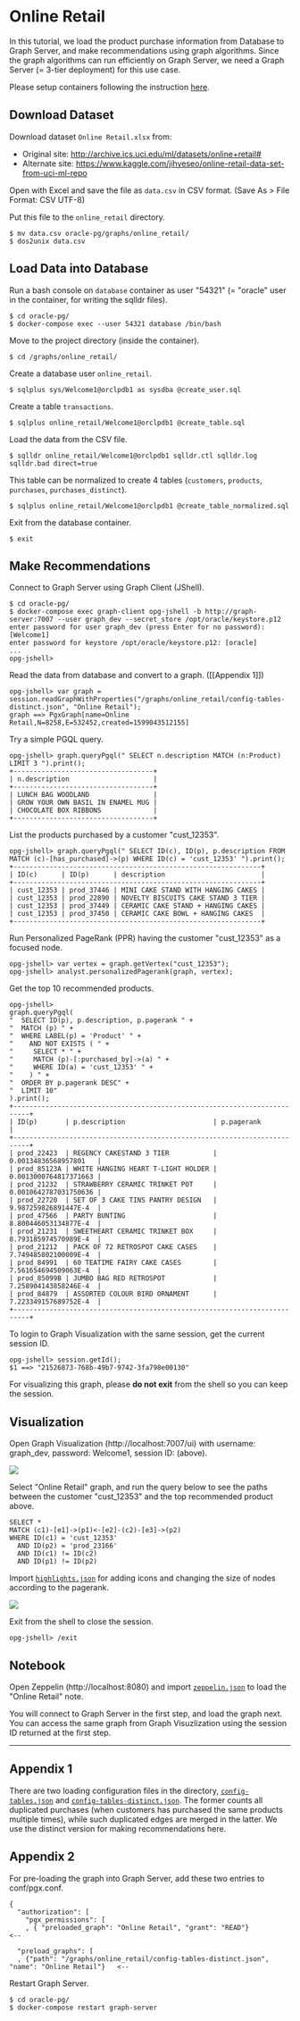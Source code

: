 # Online Retail

In this tutorial, we load the product purchase information from Database to Graph Server, and make recommendations using graph algorithms. Since the graph algorithms can run efficiently on Graph Server, we need a Graph Server (= 3-tier deployment) for this use case.

Please setup containers following the instruction [here](https://github.com/ryotayamanaka/oracle-pg/blob/master/README.md).

## Download Dataset

Download dataset `Online Retail.xlsx` from:

* Original site: http://archive.ics.uci.edu/ml/datasets/online+retail#
* Alternate site: https://www.kaggle.com/jihyeseo/online-retail-data-set-from-uci-ml-repo

Open with Excel and save the file as `data.csv` in CSV format. (Save As > File Format: CSV UTF-8)

Put this file to the `online_retail` directory.

    $ mv data.csv oracle-pg/graphs/online_retail/
    $ dos2unix data.csv

## Load Data into Database

Run a bash console on `database` container as user "54321" (= "oracle" user in the container, for writing the sqlldr files).

    $ cd oracle-pg/
    $ docker-compose exec --user 54321 database /bin/bash

Move to the project directory (inside the container).

    $ cd /graphs/online_retail/

Create a database user `online_retail`.

    $ sqlplus sys/Welcome1@orclpdb1 as sysdba @create_user.sql

Create a table `transactions`.

    $ sqlplus online_retail/Welcome1@orclpdb1 @create_table.sql

Load the data from the CSV file.

    $ sqlldr online_retail/Welcome1@orclpdb1 sqlldr.ctl sqlldr.log sqlldr.bad direct=true

This table can be normalized to create 4 tables (`customers`, `products`, `purchases`, `purchases_distinct`).

    $ sqlplus online_retail/Welcome1@orclpdb1 @create_table_normalized.sql

Exit from the database container.

    $ exit

## Make Recommendations

Connect to Graph Server using Graph Client (JShell).

    $ cd oracle-pg/
    $ docker-compose exec graph-client opg-jshell -b http://graph-server:7007 --user graph_dev --secret_store /opt/oracle/keystore.p12
    enter password for user graph_dev (press Enter for no password): [Welcome1]
    enter password for keystore /opt/oracle/keystore.p12: [oracle]
    ...
    opg-jshell>


Read the data from database and convert to a graph. ([[Appendix 1]])

    opg-jshell> var graph = session.readGraphWithProperties("/graphs/online_retail/config-tables-distinct.json", "Online Retail");
    graph ==> PgxGraph[name=Online Retail,N=8258,E=532452,created=1599043512155]

Try a simple PGQL query.

    opg-jshell> graph.queryPgql(" SELECT n.description MATCH (n:Product) LIMIT 3 ").print();
    +-----------------------------------+
    | n.description                     |
    +-----------------------------------+
    | LUNCH BAG WOODLAND                |
    | GROW YOUR OWN BASIL IN ENAMEL MUG |
    | CHOCOLATE BOX RIBBONS             |
    +-----------------------------------+

List the products purchased by a customer "cust_12353".

    opg-jshell> graph.queryPgql(" SELECT ID(c), ID(p), p.description FROM MATCH (c)-[has_purchased]->(p) WHERE ID(c) = 'cust_12353' ").print();
    +--------------------------------------------------------------+
    | ID(c)      | ID(p)      | description                        |
    +--------------------------------------------------------------+
    | cust_12353 | prod_37446 | MINI CAKE STAND WITH HANGING CAKES |
    | cust_12353 | prod_22890 | NOVELTY BISCUITS CAKE STAND 3 TIER |
    | cust_12353 | prod_37449 | CERAMIC CAKE STAND + HANGING CAKES |
    | cust_12353 | prod_37450 | CERAMIC CAKE BOWL + HANGING CAKES  |
    +--------------------------------------------------------------+

Run Personalized PageRank (PPR) having the customer "cust_12353" as a focused node.

    opg-jshell> var vertex = graph.getVertex("cust_12353");
    opg-jshell> analyst.personalizedPagerank(graph, vertex);

Get the top 10 recommended products.

    opg-jshell>
    graph.queryPgql(
    "  SELECT ID(p), p.description, p.pagerank " +
    "  MATCH (p) " +
    "  WHERE LABEL(p) = 'Product' " +
    "    AND NOT EXISTS ( " +
    "     SELECT * " +
    "     MATCH (p)-[:purchased_by]->(a) " +
    "     WHERE ID(a) = 'cust_12353' " +
    "    ) " +
    "  ORDER BY p.pagerank DESC" +
    "  LIMIT 10"
    ).print();
    +--------------------------------------------------------------------------+
    | ID(p)       | p.description                      | p.pagerank            |
    +--------------------------------------------------------------------------+
    | prod_22423  | REGENCY CAKESTAND 3 TIER           | 0.00134836568957801   |
    | prod_85123A | WHITE HANGING HEART T-LIGHT HOLDER | 0.0013000764817371663 |
    | prod_21232  | STRAWBERRY CERAMIC TRINKET POT     | 0.0010642787031750636 |
    | prod_22720  | SET OF 3 CAKE TINS PANTRY DESIGN   | 9.987259826891447E-4  |
    | prod_47566  | PARTY BUNTING                      | 8.800446053134877E-4  |
    | prod_21231  | SWEETHEART CERAMIC TRINKET BOX     | 8.793185974570989E-4  |
    | prod_21212  | PACK OF 72 RETROSPOT CAKE CASES    | 7.749485802100009E-4  |
    | prod_84991  | 60 TEATIME FAIRY CAKE CASES        | 7.561654694509063E-4  |
    | prod_85099B | JUMBO BAG RED RETROSPOT            | 7.258904143858246E-4  |
    | prod_84879  | ASSORTED COLOUR BIRD ORNAMENT      | 7.223349157689752E-4  |
    +--------------------------------------------------------------------------+

To login to Graph Visualization with the same session, get the current session ID.

    opg-jshell> session.getId();
    $1 ==> "21526873-768b-49b7-9742-3fa798e00130"

For visualizing this graph, please **do not exit** from the shell so you can keep the session.

## Visualization

Open Graph Visualization (http://localhost:7007/ui) with username: graph_dev, password: Welcome1, session ID: (above).

![](https://user-images.githubusercontent.com/4862919/91992834-9084da80-ed6f-11ea-89ee-6d6134c2bb3d.jpg)

Select "Online Retail" graph, and run the query below to see the paths between the customer "cust_12353" and the top recommended product above.

    SELECT *
    MATCH (c1)-[e1]->(p1)<-[e2]-(c2)-[e3]->(p2)
    WHERE ID(c1) = 'cust_12353'
      AND ID(p2) = 'prod_23166'
      AND ID(c1) != ID(c2)
      AND ID(p1) != ID(p2)

Import [`highlights.json`](https://github.com/ryotayamanaka/oracle-pg/blob/20.3/graphs/online_retail/highlights.json) for adding icons and changing the size of nodes according to the pagerank.

![](https://user-images.githubusercontent.com/4862919/91992798-86fb7280-ed6f-11ea-9586-8b600c94a8ed.jpg)

Exit from the shell to close the session.

    opg-jshell> /exit

## Notebook

Open Zeppelin (http://localhost:8080) and import [`zeppelin.json`](https://github.com/ryotayamanaka/oracle-pg/blob/20.3/graphs/online_retail/zeppelin.json) to load the "Online Retail" note.

You will connect to Graph Server in the first step, and load the graph next. You can access the same graph from Graph Visuzlization using the session ID returned at the first step.

---

## Appendix 1

There are two loading configuration files in the directory, [`config-tables.json`](https://github.com/ryotayamanaka/oracle-pg/blob/master/graphs/retail/config-tables.json) and [`config-tables-distinct.json`](https://github.com/ryotayamanaka/oracle-pg/blob/master/graphs/retail/config-tables-distinct.json). The former counts all duplicated purchases (when customers has purchased the same products multiple times), while such duplicated edges are merged in the latter. We use the distinct version for making recommendations here.

## Appendix 2

For pre-loading the graph into Graph Server, add these two entries to conf/pgx.conf.

    {
      "authorization": [
        "pgx_permissions": [
        , { "preloaded_graph": "Online Retail", "grant": "READ"}            <--

      "preload_graphs": [
      , {"path": "/graphs/online_retail/config-tables-distinct.json", "name": "Online Retail"}   <--

Restart Graph Server.

    $ cd oracle-pg/
    $ docker-compose restart graph-server
